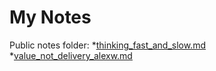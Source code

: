 My Notes
============
Public notes folder:
*[thinking_fast_and_slow.md](https://leimdorfer.github.io//borrador/content/thinking_fast_and_slow.md)
*[value_not_delivery_alexw.md](https://leimdorfer.github.io//borrador/content/value_not_delivery_alexw.md)
